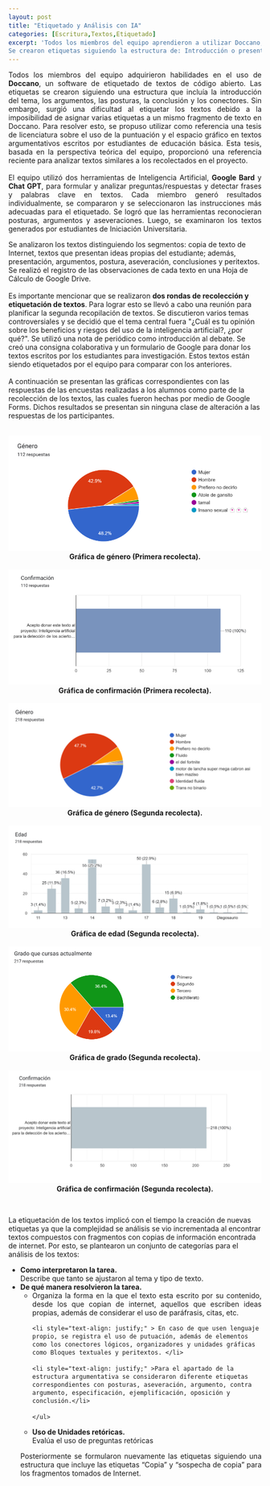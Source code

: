 ```yaml
---
layout: post
title: "Etiquetado y Análisis con IA"
categories: [Escritura,Textos,Etiquetado]
excerpt: 'Todos los miembros del equipo aprendieron a utilizar Doccano, una herramienta de software abierto que se utiliza para etiquetar textos. 
Se crearon etiquetas siguiendo la estructura de: Introducción o presentación del tema, argumentos, posturas, conclusión y conectores.'
---
```

<p style="text-align: justify;">
Todos los miembros del equipo adquirieron habilidades en el uso de <b>Doccano</b>, un software de etiquetado de textos de código abierto. Las etiquetas se crearon siguiendo una estructura que incluía la introducción del tema, los argumentos, las posturas, la conclusión y los conectores. Sin embargo, surgió una dificultad al etiquetar los textos debido a la imposibilidad de asignar varias etiquetas a un mismo fragmento de texto en Doccano. Para resolver esto, se propuso utilizar como referencia una tesis de licenciatura sobre el uso de la puntuación y el espacio gráfico en textos argumentativos escritos por estudiantes de educación básica. Esta tesis, basada en la perspectiva teórica del equipo, proporcionó una referencia reciente para analizar textos similares a los recolectados en el proyecto.
<br><br>
El equipo utilizó dos herramientas de Inteligencia Artificial, <b>Google Bard</b> y <b>Chat GPT</b>, para formular y analizar preguntas/respuestas y detectar frases y palabras clave en textos. Cada miembro generó resultados individualmente, se compararon y se seleccionaron las instrucciones más adecuadas para el etiquetado. Se logró que las herramientas reconocieran posturas, argumentos y aseveraciones. Luego, se examinaron los textos generados por estudiantes de Iniciación Universitaria.

Se analizaron los textos distinguiendo los segmentos: copia de texto de Internet, textos que presentan ideas propias del estudiante; además, presentación, argumentos, postura, aseveración, conclusiones y peritextos. Se realizó el registro de las observaciones de cada texto en una Hoja de Cálculo de Google Drive. 
<br>
<br>
Es importante mencionar que se realizaron <b>dos rondas de recolección y etiquetación de textos</b>. Para lograr esto se llevó a cabo una reunión para planificar la segunda recopilación de textos. Se discutieron varios temas controversiales y se decidió que el tema central fuera "¿Cuál es tu opinión sobre los beneficios y riesgos del uso de la inteligencia artificial?, ¿por qué?". Se utilizó una nota de periódico como introducción al debate. Se creó una consigna colaborativa y un formulario de Google para donar los textos escritos por los estudiantes para investigación. Estos textos están siendo etiquetados por el equipo para comparar con los anteriores.
<br>
<br>
A continuación se presentan las gráficas correspondientes con las respuestas de las encuestas realizadas a los alumnos como parte de la recolección de los textos, las cuales fueron hechas por medio de Google Forms. Dichos resultados se presentan sin ninguna clase de alteración a las respuestas de los participantes.
<br>
<br>
<div style="text-align: center;">
    <img src="/images/genero1.png" alt="grafica-genero1">
    <figcaption><b>Gráfica de género (Primera recolecta).</b></figcaption>
</div>

<br>
<div style="text-align: center;">
    <img src="/images/confirmacion.png" alt="grafica-confirmacion1">
    <figcaption><b>Gráfica de confirmación (Primera recolecta).</b></figcaption>
</div>

<br>
<div style="text-align: center;">
    <img src="/images/genero2.png" alt="grafica-genero2">
    <figcaption><b>Gráfica de género (Segunda recolecta).</b></figcaption>
</div>

<br>
<div style="text-align: center;">
    <img src="/images/edad2.png" alt="grafica-edad2">
    <figcaption><b>Gráfica de edad (Segunda recolecta).</b></figcaption>
</div>

<br>
<div style="text-align: center;">
    <img src="/images/grado2.png" alt="grafica-grado2">
    <figcaption><b>Gráfica de grado (Segunda recolecta).</b></figcaption>
</div>

<br>
<div style="text-align: center;">
    <img src="/images/confirmacion2.png" alt="grafica-confirmacion2">
    <figcaption><b>Gráfica de confirmación (Segunda recolecta).</b></figcaption>
</div>


</p> 


<p style="text-align: justify;">
<br>

La etiquetación de los textos implicó con el tiempo la creación de nuevas etiquetas ya que la complejidad se análisis se vio incrementada al encontrar textos compuestos con fragmentos con copias de información encontrada de internet. Por esto, se plantearon un conjunto de categorías para el análisis de los textos:
<br>
<ul>
<li><b>Como interpretaron la tarea.</b><br> 
Describe que tanto se ajustaron al tema y tipo de texto.</li>

<li><b>De qué manera resolvieron la tarea. </b><br> 
    <ul>
    <li style="text-align: justify;">Organiza la forma en la que el texto esta escrito por su contenido, desde los que copian de internet, aquellos que escriben ideas propias, además de considerar el uso de paráfrasis, citas, etc.</li>


    <li style="text-align: justify;" > En caso de que usen lenguaje propio, se registra el uso de putuación, además de elementos como los conectores lógicos, organizadores y unidades gráficas como Bloques textuales y peritextos. </li>

    <li style="text-align: justify;" >Para el apartado de la estructura argumentativa se consideraron diferente etiquetas correspondientes con posturas, aseveración, argumento, contra argumento, especificación, ejemplificación, oposición y conclusión.</li>

    </ul>
</li>

<li><b>Uso de Unidades retóricas.</b>
<br>
Evalúa el uso de preguntas retóricas
</li>

</ul>
</p>

<p style="text-align: justify;">
Posteriormente se formularon nuevamente las etiquetas siguiendo una estructura que incluye las etiquetas “Copia” y “sospecha de copia” para los fragmentos tomados de Internet.



</p>
